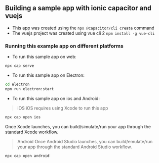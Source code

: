 ## Building a sample app with ionic capacitor and vuejs

* This app was created using the `npx @capacitor/cli create` command
* The vuejs project was created using vue cli 2 `npm install -g vue-cli`

### Running this example app on different platforms

* To run this sample app on web:
```bash
npx cap serve
```
* To run this sample app on Electron:
```bash
cd electron
npm run electron:start
```

* To run this sample app on ios and Android:
> iOS
iOS requires using Xcode to run this app
```bash
npx cap open ios
```
Once Xcode launches, you can build/simulate/run your app through the standard Xcode workflow.

> Android
Once Android Studio launches, you can build/emulate/run your app through the standard Android Studio workflow.
```bash
npx cap open android
```